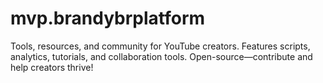 # mvp.brandybrplatform
Tools, resources, and community for YouTube creators. Features scripts, analytics, tutorials, and collaboration tools. Open-source—contribute and help creators thrive!
